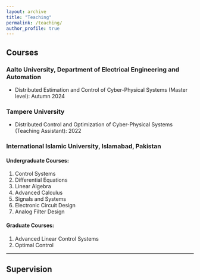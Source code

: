 ```yaml
---
layout: archive
title: "Teaching"
permalink: /teaching/
author_profile: true
---
```


## Courses

### Aalto University, Department of Electrical Engineering and Automation
- Distributed Estimation and Control of Cyber-Physical Systems (Master level): Autumn 2024

### Tampere University
- Distributed Control and Optimization of Cyber-Physical Systems (Teaching Assistant): 2022

### International Islamic University, Islamabad, Pakistan

#### Undergraduate Courses:
1. Control Systems
2. Differential Equations
3. Linear Algebra
4. Advanced Calculus
5. Signals and Systems
6. Electronic Circuit Design
7. Analog Filter Design

#### Graduate Courses:
1. Advanced Linear Control Systems
2. Optimal Control

---

## Supervision

